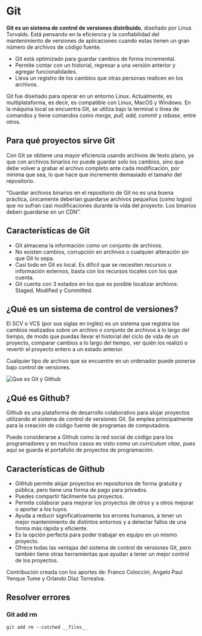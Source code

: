 # Git

**Git es un sistema de control de versiones distribuido**, diseñado por Linus Torvalds. Está pensando en la eficiencia y la confiabilidad del mantenimiento de versiones de aplicaciones cuando estas tienen un gran número de archivos de código fuente.

- Git está optimizado para guardar cambios de forma incremental.
- Permite contar con un historial, regresar a una versión anterior y agregar funcionalidades.
- Lleva un registro de los cambios que otras personas realicen en los archivos.

Git fue diseñado para operar en un entorno Linux. Actualmente, es multiplataforma, es decir, es compatible con Linux, MacOS y Windows. En la máquina local se encuentra Git, se utiliza bajo la terminal o línea de comandos y tiene comandos como _merge, pull, add, commit_ y _rebase_, entre otros.

## Para qué proyectos sirve Git

Con Git se obtiene una mayor eficiencia usando archivos de texto plano, ya que con archivos binarios no puede guardar solo los cambios, sino que debe volver a grabar el archivo completo ante cada modificación, por mínima que sea, lo que hace que incremente demasiado el tamaño del repositorio.

“Guardar archivos binarios en el repositorio de Git no es una buena práctica, únicamente deberían guardarse archivos pequeños (como logos) que no sufran casi modificaciones durante la vida del proyecto. Los binarios deben guardarse en un CDN”.

## Características de Git

- Git almacena la información como un conjunto de archivos.
- No existen cambios, corrupción en archivos o cualquier alteración sin que Git lo sepa.
- Casi todo en Git es local. Es difícil que se necesiten recursos o información externos, basta con los recursos locales con los que cuenta.
- Git cuenta con 3 estados en los que es posible localizar archivos: Staged, Modified y Committed.

## ¿Qué es un sistema de control de versiones?

El SCV o VCS (por sus siglas en inglés) es un sistema que registra los cambios realizados sobre un archivo o conjunto de archivos a lo largo del tiempo, de modo que puedas llevar el historial del ciclo de vida de un proyecto, comparar cambios a lo largo del tiempo, ver quién los realizó o revertir el proyecto entero a un estado anterior.

Cualquier tipo de archivo que se encuentre en un ordenador puede ponerse bajo control de versiones.  

![Que es Git y Github](https://static.platzi.com/media/user_upload/Que_es_Git-8f5b6780-47b4-4ff7-9a8a-6fdec5a0f1af.jpg)

## ¿Qué es Github?

Github es una plataforma de desarrollo colaborativo para alojar proyectos utilizando el sistema de control de versiones Git. Se emplea principalmente para la creación de código fuente de programas de computadora.

Puede considerarse a Github como la red social de código para los programadores y en muchos casos es visto como un _curriculum vitae_, pues aquí se guarda el portafolio de proyectos de programación.

## Características de Github

- GitHub permite alojar proyectos en repositorios de forma gratuita y pública, pero tiene una forma de pago para privados.
- Puedes compartir fácilmente tus proyectos.
- Permite colaborar para mejorar los proyectos de otros y a otros mejorar o aportar a los tuyos.
- Ayuda a reducir significativamente los errores humanos, a tener un mejor mantenimiento de distintos entornos y a detectar fallos de una forma más rápida y eficiente.
- Es la opción perfecta para poder trabajar en equipo en un mismo proyecto.
- Ofrece todas las ventajas del sistema de control de versiones Git, pero también tiene otras herramientas que ayudan a tener un mejor control de los proyectos.

Contribución creada con los aportes de: Franco Coloccini, Angelo Paul Yenque Tume y Orlando Díaz Torrealva.

## Resolver errores

### Git add rm

~~~git
git add rm --catched __files__
~~~
